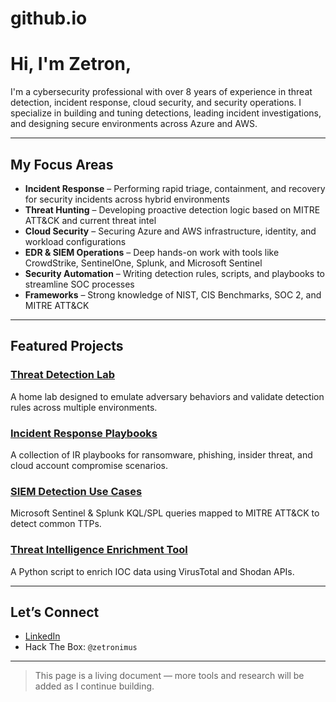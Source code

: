 # github.io

# Hi, I'm Zetron,

I'm a cybersecurity professional with over 8 years of experience in threat detection, incident response, cloud security, and security operations. I specialize in building and tuning detections, leading incident investigations, and designing secure environments across Azure and AWS.

---

## My Focus Areas

- **Incident Response** – Performing rapid triage, containment, and recovery for security incidents across hybrid environments
- **Threat Hunting** – Developing proactive detection logic based on MITRE ATT&CK and current threat intel
- **Cloud Security** – Securing Azure and AWS infrastructure, identity, and workload configurations
- **EDR & SIEM Operations** – Deep hands-on work with tools like CrowdStrike, SentinelOne, Splunk, and Microsoft Sentinel
- **Security Automation** – Writing detection rules, scripts, and playbooks to streamline SOC processes
- **Frameworks** – Strong knowledge of NIST, CIS Benchmarks, SOC 2, and MITRE ATT&CK

---

## Featured Projects

### [Threat Detection Lab](./threat-detection-lab)
A home lab designed to emulate adversary behaviors and validate detection rules across multiple environments.

### [Incident Response Playbooks](./incident-response-playbooks)
A collection of IR playbooks for ransomware, phishing, insider threat, and cloud account compromise scenarios.

### [SIEM Detection Use Cases](./siem-detection-use-cases)
Microsoft Sentinel & Splunk KQL/SPL queries mapped to MITRE ATT&CK to detect common TTPs.

### [Threat Intelligence Enrichment Tool](./threat-intel-enrichment)
A Python script to enrich IOC data using VirusTotal and Shodan APIs.

---

## Let’s Connect
- [LinkedIn](https://linkedin.com/in/zetron-cakha)
- Hack The Box: `@zetronimus`

---

> This page is a living document — more tools and research will be added as I continue building.

